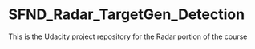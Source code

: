 # SFND_Radar_TargetGen_Detection
This is the Udacity project repository for the Radar portion of the course
